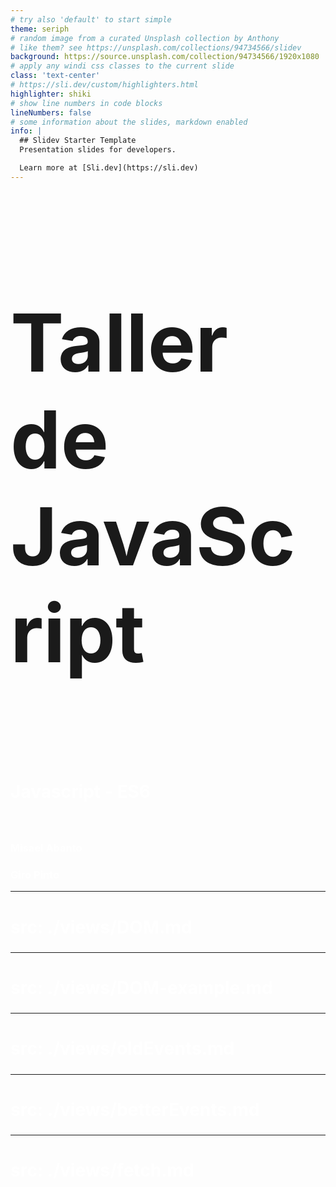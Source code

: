 ```yaml
---
# try also 'default' to start simple
theme: seriph
# random image from a curated Unsplash collection by Anthony
# like them? see https://unsplash.com/collections/94734566/slidev
background: https://source.unsplash.com/collection/94734566/1920x1080
# apply any windi css classes to the current slide
class: 'text-center'
# https://sli.dev/custom/highlighters.html
highlighter: shiki
# show line numbers in code blocks
lineNumbers: false
# some information about the slides, markdown enabled
info: |
  ## Slidev Starter Template
  Presentation slides for developers.

  Learn more at [Sli.dev](https://sli.dev)
---
```


# Taller de JavaScript
<br>
<br>
<h2>Javascript - ES6</h2>
<br>
<h3>Misael Abanto</h3>
<h3>Giro Pinto</h3>
<style>
  h1{
    font-size: 128px;
  }
  h2{
    color: white;
    font-size: 28px;
  }
  h3{
    color:white;
  }
</style>
<!--
The last comment block of each slide will be treated as slide notes. It will be visible and editable in Presenter Mode along with the slide. [Read more in the docs](https://sli.dev/guide/syntax.html#notes)
-->


---
src: ./views/DOM.md
---

---
src: ./views/DOM-example.md
---

---
src: ./views/oldEvents.md
---

---
src: ./views/betterEvents.md
---

---
src: ./views/fetch.md
---